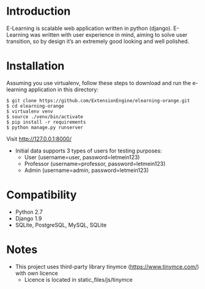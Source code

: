 # Introduction
E-Learning is scalable web application written in python (django). E-Learning was written with user experience  in
 mind, aiming to solve user transition, so by design it’s an extremely good looking and well polished.

# Installation
Assuming you use virtualenv, follow these steps to download and run the
e-learning application in this directory:

    $ git clone https://github.com/ExtensionEngine/elearning-orange.git
    $ cd elearning-orange
    $ virtualenv venv
    $ source ./venv/bin/activate
    $ pip install -r requirements
    $ python manage.py runserver

Visit http://127.0.0.1:8000/

* Initial data supports 3 types of users for testing purposes:
    * User (username=user, password=letmein123)
    * Professor (username=professor, password=letmein123)
    * Admin (username=admin, password=letmein123)

# Compatibility
* Python 2.7
* Django 1.9
* SQLite, PostgreSQL, MySQL, SQLite

# Notes
* This project uses third-party library tinymce (https://www.tinymce.com/) with own licence
    * Licence is located in static_files/js/tinymce

